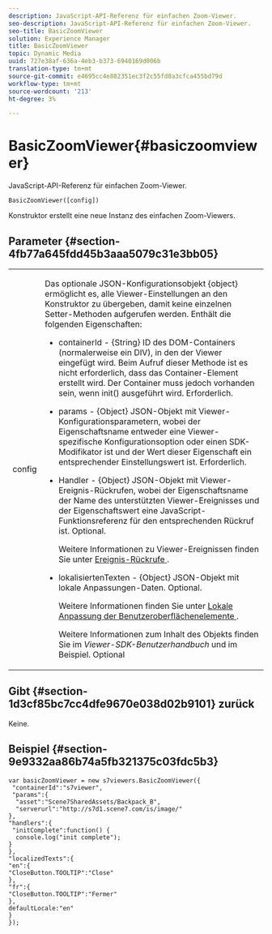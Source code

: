 ```yaml
---
description: JavaScript-API-Referenz für einfachen Zoom-Viewer.
seo-description: JavaScript-API-Referenz für einfachen Zoom-Viewer.
seo-title: BasicZoomViewer
solution: Experience Manager
title: BasicZoomViewer
topic: Dynamic Media
uuid: 727e38af-636a-4eb3-b373-6940169d006b
translation-type: tm+mt
source-git-commit: e4695cc4e882351ec3f2c55fd8a3cfca455bd79d
workflow-type: tm+mt
source-wordcount: '213'
ht-degree: 3%

---
```



# BasicZoomViewer{#basiczoomviewer}

JavaScript-API-Referenz für einfachen Zoom-Viewer.

`BasicZoomViewer([config])`

Konstruktor erstellt eine neue Instanz des einfachen Zoom-Viewers.

## Parameter {#section-4fb77a645fdd45b3aaa5079c31e3bb05}

<table id="table_896DFF34A68A403DB93A6D597461A573"> 
 <tbody> 
  <tr> 
   <td colname="col1"> <p> <span class="codeph"> <span class="varname"> config  </span> </span> </p> </td> 
   <td colname="col2"> <p> <span class="codeph"> Das  </span> optionale JSON-Konfigurationsobjekt {object} ermöglicht es, alle Viewer-Einstellungen an den Konstruktor zu übergeben, damit keine einzelnen Setter-Methoden aufgerufen werden. Enthält die folgenden Eigenschaften: </p> <p> 
     <ul id="ul_789DBD5B72ED4C80B685455B0D59494D"> 
      <li id="li_28FDCB53E4AD4097A51F21B876C18FB1"> <p> <span class="codeph"> containerId  </span> -  <span class="codeph"> {String}  </span> ID des DOM-Containers (normalerweise ein  <span class="codeph">   </span>DIV), in den der Viewer eingefügt wird. Beim Aufruf dieser Methode ist es nicht erforderlich, dass das Container-Element erstellt wird. Der Container muss jedoch vorhanden sein, wenn <span class="codeph"> init() </span> ausgeführt wird. Erforderlich. </p> </li> 
      <li id="li_FDE00392DC1544ABBDD75F81EF814EF2"> <p> <span class="codeph"> params  </span> -  <span class="codeph"> {Object}  </span> JSON-Objekt mit Viewer-Konfigurationsparametern, wobei der Eigenschaftsname entweder eine Viewer-spezifische Konfigurationsoption oder einen SDK-Modifikator ist und der Wert dieser Eigenschaft ein entsprechender Einstellungswert ist. Erforderlich. </p> </li> 
      <li id="li_C534D5091CDA4717BCC48E3EBBF09AB8"> <p> <span class="codeph"> Handler  </span> -  <span class="codeph"> {Object}  </span> JSON-Objekt mit Viewer-Ereignis-Rückrufen, wobei der Eigenschaftsname der Name des unterstützten Viewer-Ereignisses und der Eigenschaftswert eine JavaScript-Funktionsreferenz für den entsprechenden Rückruf ist. Optional. </p> <p>Weitere Informationen zu Viewer-Ereignissen finden Sie unter <a href="../../../c-html5-s7-aem-asset-viewers/c-html5-20-basic-zoom-viewer-about/c-html5-20-basic-zoom-viewer-event-callbacks.md#concept-8ba57cf86537401999514e1b221ec734" format="dita" scope="local"> Ereignis-Rückrufe </a>. </p> </li> 
      <li id="li_528FE03845F847E08F964E38D6AB6E86"> <p> <span class="codeph"> lokalisiertenTexten  </span> -  <span class="codeph"> {Object}  </span> JSON-Objekt mit lokale Anpassungen-Daten. Optional. </p> <p>Weitere Informationen finden Sie unter <a href="../../../c-html5-s7-aem-asset-viewers/c-html5-20-basic-zoom-viewer-about/c-html5-20-basic-zoom-viewer-localization.md#concept-cbfc39344c494eb7b9f6a272cff0cc74" format="dita" scope="local"> Lokale Anpassung der Benutzeroberflächenelemente </a>. </p> <p> Weitere Informationen zum Inhalt des Objekts finden Sie im <i>Viewer-SDK-Benutzerhandbuch</i> und im Beispiel. Optional </p> </li> 
     </ul> </p> </td> 
  </tr> 
 </tbody> 
</table>

## Gibt {#section-1d3cf85bc7cc4dfe9670e038d02b9101} zurück

Keine.

## Beispiel {#section-9e9332aa86b74a5fb321375c03fdc5b3}

```
var basicZoomViewer = new s7viewers.BasicZoomViewer({ 
 "containerId":"s7viewer", 
 "params":{ 
  "asset":"Scene7SharedAssets/Backpack_B", 
  "serverurl":"http://s7d1.scene7.com/is/image/" 
}, 
"handlers":{ 
 "initComplete":function() { 
  console.log("init complete"); 
} 
}, 
"localizedTexts":{ 
"en":{ 
"CloseButton.TOOLTIP":"Close" 
}, 
"fr":{ 
"CloseButton.TOOLTIP":"Fermer" 
}, 
defaultLocale:"en" 
} 
});
```

